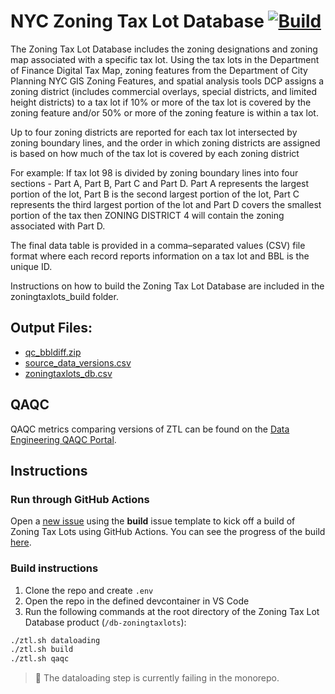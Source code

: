 # NYC Zoning Tax Lot Database [![Build](https://github.com/NYCPlanning/db-zoningtaxlots/actions/workflows/build.yml/badge.svg)](https://github.com/NYCPlanning/db-zoningtaxlots/actions/workflows/build.yml)

The Zoning Tax Lot Database includes the zoning designations and zoning map associated with a specific tax lot.  Using the tax lots in the Department of Finance Digital Tax Map, zoning features from the Department of City Planning NYC GIS Zoning Features, and spatial analysis tools DCP assigns
a zoning district (includes commercial overlays, special districts, and limited height districts) to a tax lot if 10% or more of the tax lot is covered by the zoning feature and/or 50% or more of the zoning feature is within a tax lot.

Up to four zoning districts are reported for each tax lot intersected by zoning boundary lines, and the order in which zoning districts are assigned is based on how much of the tax lot is covered by each zoning district

For example: If tax lot 98 is divided by zoning boundary lines into four sections - Part A, Part B, Part C and Part D. Part A represents the largest portion of the lot, Part B is the second largest portion of the lot, Part C represents the third largest portion of the lot and Part D covers the smallest portion of the tax then ZONING DISTRICT 4 will contain the zoning associated with Part D.

The final data table is provided in a comma–separated values (CSV) file format where each record reports information on a tax lot and BBL is the unique ID.

Instructions on how to build the Zoning Tax Lot Database are included in the zoningtaxlots_build folder.

## Output Files: 
+ [qc_bbldiff.zip](https://edm-publishing.nyc3.digitaloceanspaces.com/db-zoningtaxlots/latest/output/qc_bbldiffs/qc_bbldiffs.zip)
+ [source_data_versions.csv](https://edm-publishing.nyc3.digitaloceanspaces.com/db-zoningtaxlots/latest/output/source_data_versions.csv)
+ [zoningtaxlots_db.csv](https://edm-publishing.nyc3.digitaloceanspaces.com/db-zoningtaxlots/latest/output/zoningtaxlot_db.csv)

## QAQC
QAQC metrics comparing versions of ZTL can be found on the [Data Engineering QAQC Portal](https://edm-data-engineering.nycplanningdigital.com/?page=Zoning+Tax+Lots).

## Instructions 
### Run through GitHub Actions
Open a [new issue](https://github.com/NYCPlanning/db-zoningtaxlots/issues/new/choose) using the **build** issue template to kick off a build of Zoning Tax Lots using GitHub Actions. You can see the progress of the build [here](https://github.com/NYCPlanning/db-zoningtaxlots/actions?query=workflow%3ACI).

### Build instructions
1. Clone the repo and create `.env`
2. Open the repo in the defined devcontainer in VS Code
3. Run the following commands at the root directory of the Zoning Tax Lot Database product (`/db-zoningtaxlots`):
```bash
./ztl.sh dataloading
./ztl.sh build
./ztl.sh qaqc
```
> 🚧 The dataloading step is currently failing in the monorepo.

